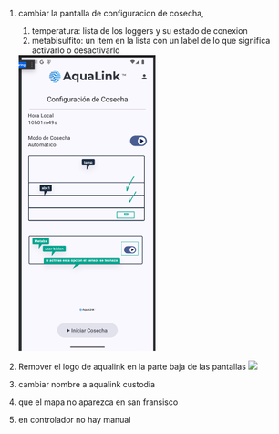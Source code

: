 1. cambiar la pantalla de configuracion de cosecha, 
	1. temperatura: lista de los loggers y su estado de conexion
	2. metabisulfito: un item en la lista con un label de lo que significa activarlo o desactivarlo
	<img src="Pasted image 20250708090418.png" style="width:50%"/>
	
	
2. Remover el logo de aqualink en la parte baja de las pantallas
	<img src="Pasted image 20250708092926.png" style="width:50%"/>
	
3. cambiar nombre a aqualink custodia
4. que el mapa no aparezca en san fransisco
5. en controlador no hay manual